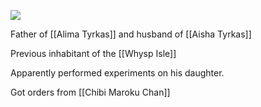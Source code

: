 ![](https://i.imgur.com/hNeynQw.jpg)


Father of [[Alima Tyrkas]] and husband of [[Aisha Tyrkas]]

Previous inhabitant of the [[Whysp Isle]]

Apparently performed experiments on his daughter. 

Got orders from [[Chibi Maroku Chan]]
